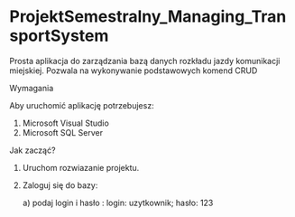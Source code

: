 # ProjektSemestralny_Managing_TransportSystem
Prosta aplikacja do zarządzania bazą danych rozkładu jazdy komunikacji miejskiej. Pozwala na wykonywanie podstawowych komend CRUD

Wymagania	

Aby uruchomić aplikację potrzebujesz:
1. Microsoft Visual Studio
2. Microsoft SQL Server


Jak zacząć?

1. Uruchom rozwiazanie projektu.

2. Zaloguj się do bazy:

	a) podaj login i hasło : login: uzytkownik; hasło: 123
